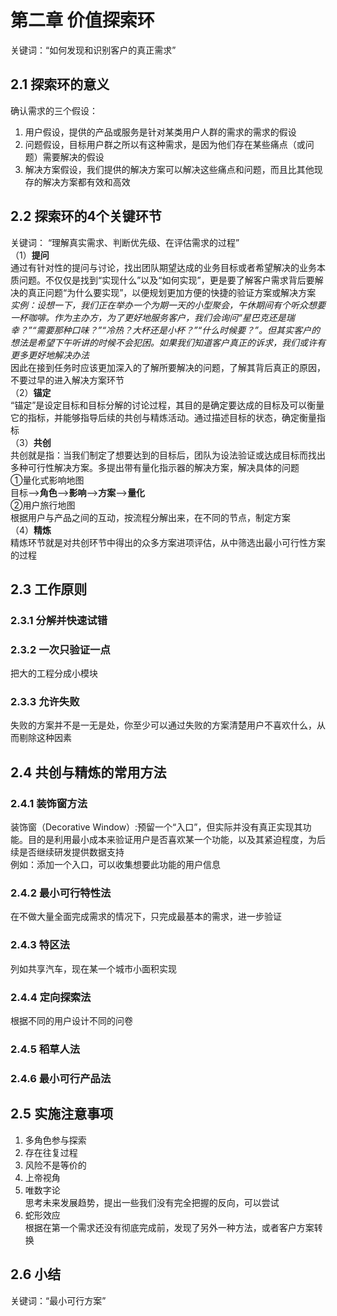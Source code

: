 # 第二章 价值探索环
关键词：“如何发现和识别客户的真正需求”
## 2.1 探索环的意义
确认需求的三个假设：  
1. 用户假设，提供的产品或服务是针对某类用户人群的需求的需求的假设
2. 问题假设，目标用户群之所以有这种需求，是因为他们存在某些痛点（或问题）需要解决的假设
3. 解决方案假设，我们提供的解决方案可以解决这些痛点和问题，而且比其他现存的解决方案都有效和高效  

## 2.2 探索环的4个关键环节
关键词： “理解真实需求、判断优先级、在评估需求的过程”  
（1）**提问**  
通过有针对性的提问与讨论，找出团队期望达成的业务目标或者希望解决的业务本质问题。不仅仅是找到“实现什么”以及“如何实现”，更是要了解客户需求背后要解决的真正问题“为什么要实现”，以便规划更加方便的快捷的验证方案或解决方案  
*实例：设想一下，我们正在举办一个为期一天的小型聚会，午休期间有个听众想要一杯咖啡。作为主办方，为了更好地服务客户，我们会询问“星巴克还是瑞幸？”“需要那种口味？”“冷热？大杯还是小杯？”“什么时候要？”。但其实客户的想法是希望下午听讲的时候不会犯困。如果我们知道客户真正的诉求，我们或许有更多更好地解决办法*  
因此在接到任务时应该更加深入的了解所要解决的问题，了解其背后真正的原因，不要过早的进入解决方案环节  
（2）**锚定**  
“锚定”是设定目标和目标分解的讨论过程，其目的是确定要达成的目标及可以衡量它的指标，并能够指导后续的共创与精炼活动。通过描述目标的状态，确定衡量指标  
（3）**共创**  
共创就是指：当我们制定了想要达到的目标后，团队为设法验证或达成目标而找出多种可行性解决方案。多提出带有量化指示器的解决方案，解决具体的问题  
①量化式影响地图  
目标-->**角色**-->**影响**-->**方案**-->**量化**  
②用户旅行地图  
根据用户与产品之间的互动，按流程分解出来，在不同的节点，制定方案  
（4）**精炼**  
精炼环节就是对共创环节中得出的众多方案进项评估，从中筛选出最小可行性方案的过程  
## 2.3 工作原则
### 2.3.1 分解并快速试错
### 2.3.2 一次只验证一点
把大的工程分成小模块
### 2.3.3 允许失败
失败的方案并不是一无是处，你至少可以通过失败的方案清楚用户不喜欢什么，从而剔除这种因素
## 2.4 共创与精炼的常用方法
### 2.4.1 装饰窗方法
装饰窗（Decorative Window）:预留一个“入口”，但实际并没有真正实现其功能。目的是利用最小成本来验证用户是否喜欢某一个功能，以及其紧迫程度，为后续是否继续研发提供数据支持  
例如：添加一个入口，可以收集想要此功能的用户信息
### 2.4.2 最小可行特性法
在不做大量全面完成需求的情况下，只完成最基本的需求，进一步验证  
### 2.4.3 特区法
列如共享汽车，现在某一个城市小面积实现
### 2.4.4 定向探索法
根据不同的用户设计不同的问卷
### 2.4.5 稻草人法
### 2.4.6 最小可行产品法

## 2.5 实施注意事项
1. 多角色参与探索
2. 存在往复过程
3. 风险不是等价的
4. 上帝视角
5. 唯数字论  
思考未来发展趋势，提出一些我们没有完全把握的反向，可以尝试  
6. 蛇形效应  
根据在第一个需求还没有彻底完成前，发现了另外一种方法，或者客户方案转换

## 2.6 小结
关键词：“最小可行方案”
